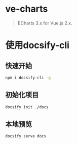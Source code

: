 # ve-charts

> ECharts 3.x for Vue.js 2.x.

# 使用docsify-cli

## 快速开始
```bash
npm i docsify-cli -g
```

## 初始化项目
```bash
docsify init ./docs
```

## 本地预览
```bash
docsify serve docs
```
